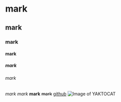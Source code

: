 # mark
## mark
### mark
#### mark
##### mark
###### mark
*mark*
_mark_
**mark**
~~mark~~
[github](http:github.com)
![Image of YAKTOCAT](http://octodex.github.com/images/yaktocat.png)
